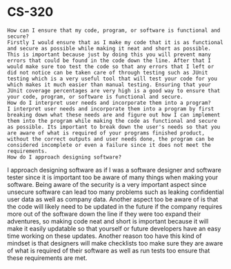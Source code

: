 # CS-320

    How can I ensure that my code, program, or software is functional and secure?
    Firstly I would ensure that as I make my code that it is as functional and secure as possible while making it neat and short as possible. This is important because just by doing this you will prevent many errors that could be found in the code down the line. After that I would make sure too test the code so that any errors that I left or did not notice can be taken care of through testing such as JUnit testing which is a very useful tool that will test your code for you which makes it much easier than manual testing. Ensuring that your JUnit coverage percentages are very high is a good way to ensure that your code, program, or software is functional and secure.
    How do I interpret user needs and incorporate them into a program?
    I interpret user needs and incorporate them into a program by first breaking down what these needs are and figure out how I can implement them into the program while making the code as functional and secure as possible. Its important to break down the user's needs so that you are aware of what is required of your programs finished product, without the correct outputs and user needs done, the program can be considered incomplete or even a failure since it does not meet the requirements.
    How do I approach designing software?
I approach designing software as if I was a software designer and software tester since it is important too be aware of many things when making your software. Being aware of the security is a very important aspect since unsecure software can lead too many problems such as leaking confidential user data as well as company data. Another aspect too be aware of is that the code will likely need to be updated in the future if the company requires more out of the software down the line if they were too expand their adventures, so making code neat and short is important because it will make it easily updatable so that yourself or future developers have an easy time working on these updates. Another reason too have this kind of mindset is that designers will make checklists too make sure they are aware of what is required of their software as well as run tests too ensure that these requirements are met.
